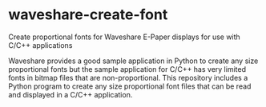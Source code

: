# waveshare-create-font
Create proportional fonts for Waveshare E-Paper displays for use with C/C++ applications

Waveshare provides a good sample application in Python to create any size proportional fonts but the sample application for C/C++ has very limited fonts in bitmap files that are non-proportional. This repository includes a Python program to create any size proportional font files that can be read and displayed in a C/C++ application.
